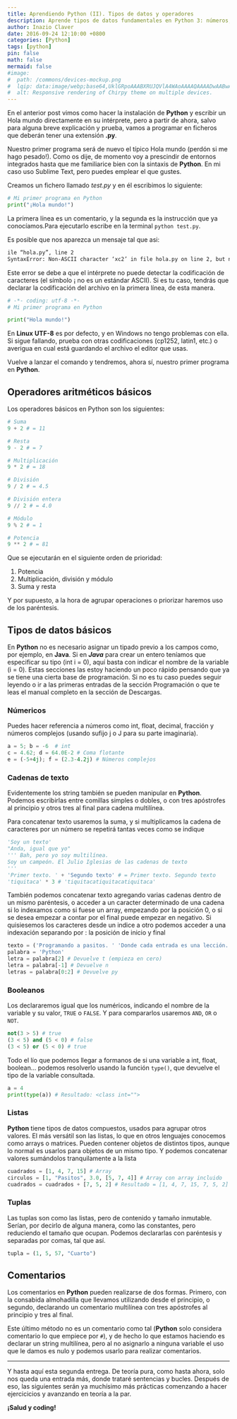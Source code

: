 ```yaml
---
title: Aprendiendo Python (II). Tipos de datos y operadores
description: Aprende tipos de datos fundamentales en Python 3: números, strings, listas, tuplas y booleanos. Tutorial completo con operadores aritméticos, manipulación de cadenas, arrays y ejemplos prácticos paso a paso.
author: Inazio Claver
date: 2016-09-24 12:10:00 +0800
categories: [Python]
tags: [python]
pin: false
math: false
mermaid: false
#image:
#  path: /commons/devices-mockup.png
#  lqip: data:image/webp;base64,UklGRpoAAABXRUJQVlA4WAoAAAAQAAAADwAABwAAQUxQSDIAAAARL0AmbZurmr57yyIiqE8oiG0bejIYEQTgqiDA9vqnsUSI6H+oAERp2HZ65qP/VIAWAFZQOCBCAAAA8AEAnQEqEAAIAAVAfCWkAALp8sF8rgRgAP7o9FDvMCkMde9PK7euH5M1m6VWoDXf2FkP3BqV0ZYbO6NA/VFIAAAA
#  alt: Responsive rendering of Chirpy theme on multiple devices.
---
```


En el anterior post vimos como hacer la instalación de **Python** y escribir un Hola mundo directamente en su intérprete, pero a partir de ahora, salvo para alguna breve explicación y prueba, vamos a programar en ficheros que deberán tener una extensión **.py**.

Nuestro primer programa será de nuevo el típico Hola mundo (perdón si me hago pesado!). Como os dije, de momento voy a prescindir de entornos integrados hasta que me familiarice bien con la sintaxis de **Python**. En mi caso uso Sublime Text, pero puedes emplear el que gustes.

Creamos un fichero llamado _test.py_ y en él escribimos lo siguiente:

```python
# Mi primer programa en Python
print("¡Hola mundo!")
```

La primera línea es un comentario, y la segunda es la instrucción que ya conocíamos.Para ejecutarlo escribe en la terminal ```python test.py```.

Es posible que nos aparezca un mensaje tal que asi:

```bash
ile “hola.py”, line 2
SyntaxError: Non-ASCII character ‘xc2’ in file hola.py on line 2, but no encoding declared; see http://www.python.org/peps/pep-0263.html for details
```

Este error se debe a que el intérprete no puede detectar la codificación de caracteres (el símbolo ¡ no es un estándar ASCII). Si es tu caso, tendrás que declarar la codificación del archivo en la primera línea, de esta manera.

```python
# -*- coding: utf-8 -*-
# Mi primer programa en Python

print("Hola mundo!")
```

En **Linux** **UTF-8** es por defecto, y en Windows no tengo problemas con ella. Si sigue fallando, prueba con otras codificaciones (cp1252, latin1, etc.) o averigua en cual está guardando el archivo el editor que usas.

Vuelve a lanzar el comando y tendremos, ahora sí, nuestro primer programa en **Python**.

## Operadores aritméticos básicos

Los operadores básicos en Python son los siguientes:

```python
# Suma
9 + 2 # = 11

# Resta
9 - 2 # = 7

# Multiplicación
9 * 2 # = 18

# División
9 / 2 # = 4.5

# División entera
9 // 2 # = 4.0

# Módulo
9 % 2 # = 1

# Potencia
9 ** 2 # = 81
```

Que se ejecutarán en el siguiente orden de prioridad:

1. Potencia
2. Multiplicación, división y módulo
3. Suma y resta

Y por supuesto, a la hora de agrupar operaciones o priorizar haremos uso de los paréntesis.

## Tipos de datos básicos

En **Python** no es necesario asignar un tipado previo a los campos como, por ejemplo, en **Java**. Si en ***Java*** para crear un entero teníamos que especificar su tipo (int i = 0), aquí basta con indicar el nombre de la variable (i = 0). Estas secciones las estoy haciendo un poco rápido pensando que ya se tiene una cierta base de programación. Si no es tu caso puedes seguir leyendo o ir a las primeras entradas de la sección Programación o que te leas el manual completo en la sección de Descargas.

### Númericos

Puedes hacer referencia a números como int, float, decimal, fracción y números complejos (usando sufijo j o J para su parte imaginaria).

```python
a = 5; b = -6  # int
c = 4.62; d = 64.0E-2 # Coma flotante
e = (-5+4j); f = (2.3-4.2j) # Números complejos
```

### Cadenas de texto

Evidentemente los string también se pueden manipular en **Python**. Podemos escribirlas entre comillas simples o dobles, o con tres apóstrofes al principio y otros tres al final para cadena multilínea.

Para concatenar texto usaremos la suma, y si multiplicamos la cadena de caracteres por un número se repetirá tantas veces como se indique

```python
'Soy un texto'
"Anda, igual que yo"
''' Bah, pero yo soy multilínea.
Soy un campeón. El Julio Iglesias de las cadenas de texto
'''
'Primer texto. ' + 'Segundo texto' # = Primer texto. Segundo texto
'tiquitaca' * 3 # 'tiquitacatiquitacatiquitaca'
```

También podemos concatenar texto agregando varias cadenas dentro de un mismo paréntesis, o acceder a un caracter determinado de una cadena si lo indexamos como si fuese un array, empezando por la posición 0, o si se desea empezar a contar por el final puede empezar en negativo.
Si quisiesemos los caracteres desde un indice a otro podemos acceder a una indexación separando por : la posición de inicio y final

```python
texto = ('Programando a pasitos. ' 'Donde cada entrada es una lección...' ' creo') # Devuelve: Programando a pasitos. Donde cada entrada es una lección... creo
palabra = 'Python'
letra = palabra[2] # Devuelve t (empieza en cero)
letra = palabra[-1] # Devuelve n
letras = palabra[0:2] # Devuelve py
```

### Booleanos

Los declararemos igual que los numéricos, indicando el nombre de la variable y su valor, ```TRUE``` o ```FALSE```. Y para compararlos usaremos ```AND```, ```OR``` o ```NOT```.

```python
not(3 > 5) # true
(3 < 5) and (5 < 0) # false
(3 < 5) or (5 < 0) # true
```

Todo el lío que podemos llegar a formanos de si una variable a int, float, boolean... podemos resolverlo usando la función ```type()```, que devuelve el tipo de la variable consultada.

```python
a = 4
print(type(a)) # Resultado: <class int="">
```

### Listas

**Python** tiene tipos de datos compuestos, usados para agrupar otros valores. El más versátil son las listas, lo que en otros lenguajes conocemos como arrays o matrices. Pueden contener objetos de distintos tipos, aunque lo normal es usarlos para objetos de un mismo tipo. Y podemos concatenar valores sumándolos tranquilamente a la lista

```python
cuadrados = [1, 4, 7, 15] # Array
circulos = [1, "Pasitos", 3.0, [5, 7, 4]] # Array con array incluido
cuadrados = cuadrados + [7, 5, 2] # Resultado = [1, 4, 7, 15, 7, 5, 2]
```

### Tuplas

Las tuplas son como las listas, pero de contenido y tamaño inmutable. Serían, por decirlo de alguna manera, como las constantes, pero reduciendo el tamaño que ocupan. Podemos declararlas con paréntesis y separadas por comas, tal que así.

```python
tupla = (1, 5, 57, "Cuarto")
```

## Comentarios

Los comentarios en **Python** pueden realizarse de dos formas. Primero, con la consabida almohadilla que llevamos utilizando desde el principio, o segundo, declarando un comentario multilínea con tres apóstrofes al principio y tres al final.

Este último método no es un comentario como tal (**Python** solo considera comentario lo que empiece por ```#```), y de hecho lo que estamos haciendo es declarar un string multilínea, pero al no asignarlo a ninguna variable el uso que le damos es nulo y podemos usarlo para realizar comentarios.

<hr>

Y hasta aquí esta segunda entrega. De teoría pura, como hasta ahora, solo nos queda una entrada más, donde trataré sentencias y bucles. Después de eso, las siguientes serán ya muchísimo más prácticas comenzando a hacer ejercicicios y avanzando en teoría a la par.

**¡Salud y coding!**